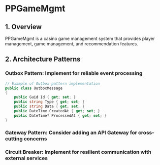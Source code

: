 # PPGameMgmt

## 1. Overview
PPGameMgmt is a casino game management system that provides player management, game management, and recommendation features.

## 2. Architecture Patterns

### Outbox Pattern: Implement for reliable event processing
```csharp
// Example of Outbox pattern implementation
public class OutboxMessage
{
    public Guid Id { get; set; }
    public string Type { get; set; }
    public string Data { get; set; }
    public DateTime CreatedAt { get; set; }
    public DateTime? ProcessedAt { get; set; }
}
```

### Gateway Pattern: Consider adding an API Gateway for cross-cutting concerns

### Circuit Breaker: Implement for resilient communication with external services